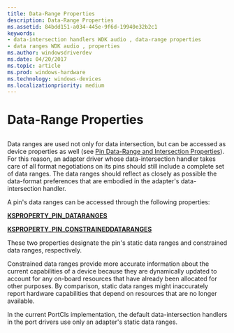 ```yaml
---
title: Data-Range Properties
description: Data-Range Properties
ms.assetid: 84bdd151-a034-445e-9f6d-19940e32b2c1
keywords:
- data-intersection handlers WDK audio , data-range properties
- data ranges WDK audio , properties
ms.author: windowsdriverdev
ms.date: 04/20/2017
ms.topic: article
ms.prod: windows-hardware
ms.technology: windows-devices
ms.localizationpriority: medium
---
```


# Data-Range Properties


## <span id="data_range_properties"></span><span id="DATA_RANGE_PROPERTIES"></span>


Data ranges are used not only for data intersection, but can be accessed as device properties as well (see [Pin Data-Range and Intersection Properties](pin-data-range-and-intersection-properties.md)). For this reason, an adapter driver whose data-intersection handler takes care of all format negotiations on its pins should still include a complete set of data ranges. The data ranges should reflect as closely as possible the data-format preferences that are embodied in the adapter's data-intersection handler.

A pin's data ranges can be accessed through the following properties:

[**KSPROPERTY\_PIN\_DATARANGES**](https://msdn.microsoft.com/library/windows/hardware/ff565199)

[**KSPROPERTY\_PIN\_CONSTRAINEDDATARANGES**](https://msdn.microsoft.com/library/windows/hardware/ff565195)

These two properties designate the pin's static data ranges and constrained data ranges, respectively.

Constrained data ranges provide more accurate information about the current capabilities of a device because they are dynamically updated to account for any on-board resources that have already been allocated for other purposes. By comparison, static data ranges might inaccurately report hardware capabilities that depend on resources that are no longer available.

In the current PortCls implementation, the default data-intersection handlers in the port drivers use only an adapter's static data ranges.

 

 




